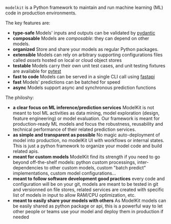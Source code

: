 `modelkit` is a Python framework to maintain and run machine learning (ML) code in production environments.

The key features are:

- **type-safe** Models' inputs and outputs can be validated by [pydantic](https://pydantic-docs.helpmanual.io/)
- **composable** Models are *composable*: they can depend on other models. 
- **organized** Store and share your models as regular Python packages.
- **extensible** Models can rely on arbitrary supporting configurations files called *assets* hosted on local or cloud object stores
- **testable** Models carry their own unit test cases, and unit testing fixtures are available for [pytest](https://docs.pytest.org/en/6.2.x/)
- **fast to code** Models can be served in a single CLI call using [fastapi](https://fastapi.tiangolo.com/)
- **fast** Models' predictions can be batched for speed
- **async** Models support async and synchronous prediction functions

The philoshy:

- **a clear focus on ML inference/prediction services** ModelKit is not meant to tool ML activities as data mining, model exploration (design, feature engineering) or model evaluation. Our framework is meant for production-ready ML models and focus the robustness, reusability and technical performance of their related prediction services.
- **as simple and transparent as possible** No magic auto-deployment of model into production, no modelKit UI with workflows or internal states. This is just a python framework to organize your model code and build related apis.
- **meant for custom models** ModelKit find its strength if you need to go beyond off-the-shelf models: python custom processings, inter-dependencies to other custom models, custom "batch predict" implementations, custom model configurations...
- **meant to follow software development good practices** every code and configuration will be on your git, models are meant to be tested in git and versionned on file stores, related services are created with specific list of models in input to allow RAM/CPU optimization, etc.
- **meant to easily share your models with others** As ModelKit models can be easily shared as python package or api, this is a powerful way to let other people or teams use your model and deploy them in production if needed
